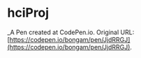 # hciProj
 _A Pen created at CodePen.io. Original URL: [https://codepen.io/bongam/pen/JjdRRGJ](https://codepen.io/bongam/pen/JjdRRGJ).

 